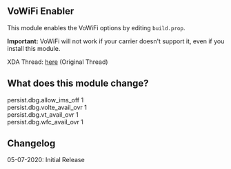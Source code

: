 ## VoWiFi Enabler
This module enables the VoWiFi options by editing `build.prop`.

**Important:** VoWiFi will not work if your carrier doesn't support it, even if you install this module.

XDA Thread: [here](https://forum.xda-developers.com/apps/magisk/module-v4-volte-enabler-t3649613) (Original Thread)

## What does this module change?
persist.dbg.allow_ims_off 1
<br>persist.dbg.volte_avail_ovr 1
<br>persist.dbg.vt_avail_ovr 1
<br>persist.dbg.wfc_avail_ovr 1

## Changelog
05-07-2020: Initial Release
